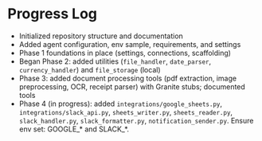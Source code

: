 # Progress Log

- Initialized repository structure and documentation
- Added agent configuration, env sample, requirements, and settings
- Phase 1 foundations in place (settings, connections, scaffolding)
- Began Phase 2: added utilities (`file_handler`, `date_parser`, `currency_handler`) and `file_storage` (local)
- Phase 3: added document processing tools (pdf extraction, image preprocessing, OCR, receipt parser) with Granite stubs; documented tools
- Phase 4 (in progress): added `integrations/google_sheets.py`, `integrations/slack_api.py`, `sheets_writer.py`, `sheets_reader.py`, `slack_handler.py`, `slack_formatter.py`, `notification_sender.py`. Ensure env set: GOOGLE_* and SLACK_*.
